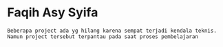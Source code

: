 # Faqih Asy Syifa 

```
Beberapa project ada yg hilang karena sempat terjadi kendala teknis. Namun project tersebut terpantau pada saat proses pembelajaran
```
